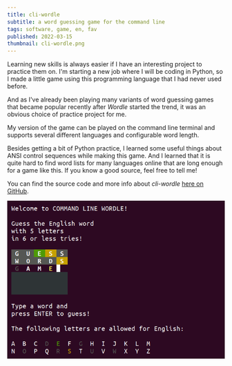 ```yaml
---
title: cli-wordle
subtitle: a word guessing game for the command line
tags: software, game, en, fav
published: 2022-03-15
thumbnail: cli-wordle.png
---
```


Learning new skills is always easier if I have an interesting project to practice them on. I'm starting a new job where I will be coding in Python, so I made a little game using this programming language that I had never used before.

And as I've already been playing many variants of word guessing games that became popular recently after *Wordle* started the trend, it was an obvious choice of practice project for me.

My version of the game can be played on the command line terminal and supports several different languages and configurable word length.

Besides getting a bit of Python practice, I learned some useful things about ANSI control sequences while making this game. And I learned that it is quite hard to find word lists for many languages online that are long enough for a game like this. If you know a good source, feel free to tell me!

You can find the source code and more info about *cli-wordle* [here on GitHub](https://github.com/flauschzelle/cli-wordle).

![A screenshot from the game, guessing English words with 5 letters](screenshot-cli-wordle.png)
